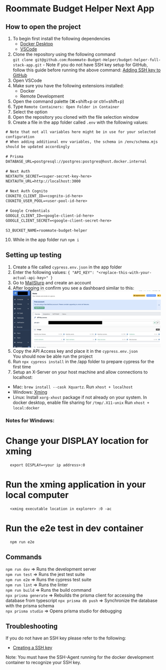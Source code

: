 # Roommate Budget Helper Next App

## How to open the project

1. To begin first install the following dependencies
    - [Docker Desktop](https://www.docker.com/products/docker-desktop/)
    - [VSCode](https://code.visualstudio.com/)
2. Clone the repository using the following command  
   `git clone git@github.com:Roommate-Budget-Helper/budget-helper-full-stack-app.git` - Note if you do not have SSH key setup for GitHub, follow this guide before running the above command: [Adding SSH key to GitHub](https://docs.github.com/en/authentication/connecting-to-github-with-ssh/adding-a-new-ssh-key-to-your-github-account)
3. Open VSCode
4. Make sure you have the following extensions installed:
    - Docker
    - Remote Development
5. Open the command palette (⌘+shift+p or ctrl+shift+p)
6. Type `Remote Containers: Open Folder in Container`
7. Select the option
8. Open the repository you cloned with the file selection window
9. Create a file in the app folder called `.env` with the following values:

```
# Note that not all variables here might be in use for your selected configuration
# When adding additional env variables, the schema in /env/schema.mjs should be updated accordingly

# Prisma
DATABASE_URL=postgresql://postgres:postgres@host.docker.internal

# Next Auth
NEXTAUTH_SECRET=<super-secret-key-here>
NEXTAUTH_URL=http://localhost:3000

# Next Auth Cognito
COGNITO_CLIENT_ID=<cognito-id-here>
COGNITO_USER_POOL=<user-pool-id-here>

# Google Credentials
GOOGLE_CLIENT_ID=<google-client-id-here>
GOOGLE_CLIENT_SECRET=<google-client-secret-here>

S3_BUCKET_NAME=roommate-budget-helper
```

10. While in the app folder run `npm i`

## Setting up testing

1. Create a file called `cypress.env.json` in the app folder
2. Enter the following values:
   `{ "API_KEY": "<replace-this-with-your-actual-api-key>" }`
3. Go to [MailSlurp](https://www.mailslurp.com/) and create an account
4. After logging in confirm you see a dashboard similar to this:
   ![MailSlurp Dashboard](../docs/resources/mailslurp.png)
5. Copy the API Access key and place it in the `cypress.env.json`  
   You should now be able run the project
6. Run `npx cypress install` in the /app folder to prepare cypress for the first time
7. Setup an X-Server on your host machine and allow connections to localhost:

-   Mac: `brew install --cask Xquartz`. Run `xhost + localhost`
-   Windows: [Xming](https://sourceforge.net/projects/xming/)
-   Linux: Install `xorg-xhost` package if not already on your system. In docker desktop, enable file sharing for `/tmp/.X11-unix` Run `xhost + local:docker`

### Notes for Windows:

# Change your DISPLAY location for xming

      export DISPLAY=<your ip address>:0

# Run the xming application in your local computer

      <xming executable location in explorer> :0 -ac

# Run the e2e test in dev container

      npm run e2e

## Commands

`npm run dev` => Runs the development server  
`npm run test` => Runs the jest test suite  
`npm run e2e` => Runs the cypress test suite  
`npm run lint` => Runs the linter  
`npm run build` => Runs the build command  
`npx prisma generate` => Rebuilds the prisma client for accessing the database from typescript
`npx prisma db push` => Synchronize the database with the prisma schema  
`npx prisma studio` => Opens prisma studio for debugging

## Troubleshooting

If you do not have an SSH key please refer to the following:

-   [Creating a SSH key](https://docs.github.com/en/authentication/connecting-to-github-with-ssh/generating-a-new-ssh-key-and-adding-it-to-the-ssh-agent)

Note: You must have the SSH-Agent running for the docker development container to recognize your SSH key.
